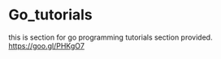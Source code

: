 # Go_tutorials
this is section for go programming tutorials
section provided.
https://goo.gl/PHKgO7
